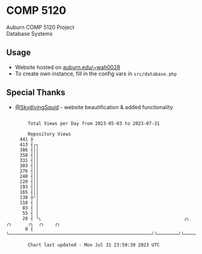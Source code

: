 # COMP 5120
Auburn COMP 5120 Project  
Database Systems

## Usage
- Website hosted on [auburn.edu/~wah0028](https://webhome.auburn.edu/~wah0028/)
- To create own instance, fill in the config vars in `src/database.php`

## Special Thanks
- [@SkydivingSquid](https://github.com/SkydivingSquid) - website beautification & added functionality

```

        Total Views per Day from 2023-05-03 to 2023-07-31

        Repository Views
     441 ┼
     413 ┤╭╮
     386 ┤││
     358 ┤││
     331 ┤││
     303 ┤││
     276 ┤││
     248 ┤││
     220 ┤││
     193 ┤││
     165 ┤││
     138 ┼╯│
     110 ┤ │
      83 ┤ │
      55 ┤ │
      28 ┤ ╰╮                                                     ╭╮        ╭╮      ╭╮  ╭╮    ╭╮
       0 ┤  ╰─────────────────────────────────────────────────────╯╰────────╯╰──────╯╰──╯╰────╯╰───

        Chart last updated - Mon Jul 31 23:59:39 2023 UTC
        
```

